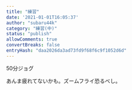 ```yaml
---
title: "練習"
date: '2021-01-01T16:05:37'
author: "subaru44k"
category: "練習(中)"
status: "publish"
allowComments: true
convertBreaks: false
entryHash: "daa2026da3ad73fd9f68f6c9f1052d6d"
---
```

50分ジョグ

あんま疲れてないかも。ズームフライ恐るべし。
